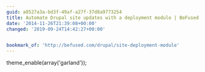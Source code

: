 ```yaml
---
guid: a8527a3a-bd3f-49af-a27f-37d8a9773254
title: Automate Drupal site updates with a deployment module | BeFused
date: '2014-11-26T21:39:08+00:00'
changed: '2019-09-24T14:42:27+00:00'


bookmark_of: 'http://befused.com/drupal/site-deployment-module'
---
```



theme_enable(array('garland'));
